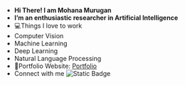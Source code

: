 -  **Hi There! I am Mohana Murugan**
-  **I’m an enthusiastic researcher in Artificial Intelligence**
- 💻Things I love to work
- Computer Vision
- Machine Learning
- Deep Learning
- Natural Language Processing
- 🎯Portfolio Website: [Portfolio]()
- Connect with me ![Static Badge](https://img.shields.io/badge/mohanamurukan%40gmail.com-red?logo=gmail&logoColor=white&link=mohanamurukan%40gmail.com)
  

<!---
Mohana-AI/Mohana-AI is a ✨ special ✨ repository because its `README.md` (this file) appears on your GitHub profile.
You can click the Preview link to take a look at your changes.
--->
